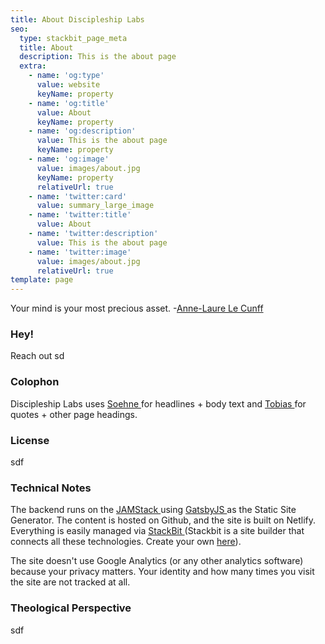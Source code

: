 ```yaml
---
title: About Discipleship Labs
seo:
  type: stackbit_page_meta
  title: About
  description: This is the about page
  extra:
    - name: 'og:type'
      value: website
      keyName: property
    - name: 'og:title'
      value: About
      keyName: property
    - name: 'og:description'
      value: This is the about page
      keyName: property
    - name: 'og:image'
      value: images/about.jpg
      keyName: property
      relativeUrl: true
    - name: 'twitter:card'
      value: summary_large_image
    - name: 'twitter:title'
      value: About
    - name: 'twitter:description'
      value: This is the about page
    - name: 'twitter:image'
      value: images/about.jpg
      relativeUrl: true
template: page
---
```

Your mind is your most precious asset. -[Anne-Laure Le Cunff](https://twitter.com/anthilemoon)

### Hey!

Reach out sd

### Colophon

Discipleship Labs uses [Soehne ](https://klim.co.nz/retail-fonts/soehne/)for headlines + body text and [Tobias ](https://displaay.net/typeface/tobias/)for quotes + other page headings.

### License

sdf

### Technical Notes

The backend runs on the [JAMStack ](https://jamstack.wtf/)using [GatsbyJS ](https://www.gatsbyjs.com/)as the Static Site Generator. The content is hosted on Github, and the site is built on Netlify. Everything is easily managed via [StackBit ](https://www.stackbit.com/about)(Stackbit is a site builder that connects all these technologies. Create your own [here](https://app.stackbit.com/create?theme=agency\&utm_source=deployed-footer)).

The site doesn't use Google Analytics (or any other analytics software) because your privacy matters. Your identity and how many times you visit the site are not tracked at all.

### Theological Perspective

sdf
